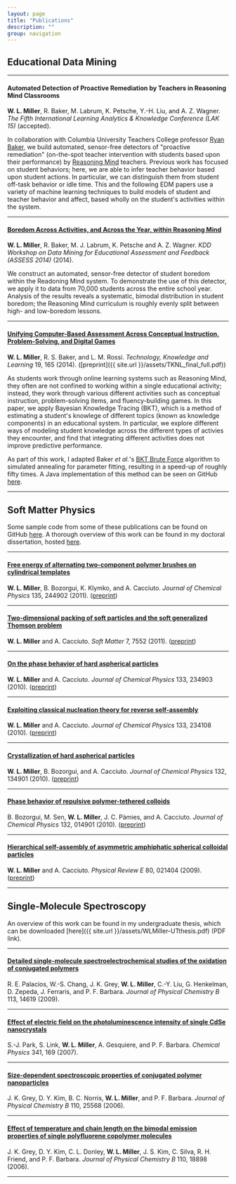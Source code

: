 ```yaml
---
layout: page
title: "Publications"
description: ""
group: navigation
---
```

## Educational Data Mining

---

#### Automated Detection of Proactive Remediation by Teachers in Reasoning Mind Classrooms
**W. L. Miller**, R. Baker, M. Labrum, K. Petsche, Y.-H. Liu, and A. Z. Wagner.  *The Fifth International Learning Analytics & Knowledge Conference (LAK 15)* (accepted).

In collaboration with Columbia University Teachers College professor [Ryan Baker](http://www.columbia.edu/~rsb2162/), we build automated, sensor-free detectors of "proactive remediation" (on-the-spot teacher intervention with students based upon their performance) by [Reasoning Mind](http://reasoningmind.org) teachers.
Previous work has focused on student behaviors; here, we are able to infer teacher behavior based upon student actions.
In particular, we can distinguish them from student off-task behavior or idle time.
This and the following EDM papers use a variety of machine learning techniques to build models of student and teacher behavior and affect, based wholly on the student's activities within the system.

---

#### [Boredom Across Activities, and Across the Year, within Reasoning Mind](http://www.aspiringminds.com/assess/2014/camera_ready/paper/miller_etal.pdf)
**W. L. Miller**, R. Baker, M. J. Labrum, K. Petsche and A. Z. Wagner.  *KDD Workshop on Data Mining for Educational Assessment and Feedback (ASSESS 2014)* (2014).

We construct an automated, sensor-free detector of student boredom within the Readoning Mind system.
To demonstrate the use of this detector, we apply it to data from 70,000 students across the entire school year.
Analysis of the results reveals a systematic, bimodal distribution in student boredom; the Reasoning Mind curriculum is roughly evenly split between high- and low-boredom lessons.

---

#### [Unifying Computer-Based Assessment Across Conceptual Instruction, Problem-Solving, and Digital Games](http://dx.doi.org/10.1007/s10758-014-9225-5)
**W. L. Miller**, R. S. Baker, and L. M. Rossi.  *Technology, Knowledge and Learning* 19, 165 (2014). ([preprint]({{ site.url }}/assets/TKNL_final_full.pdf))

As students work through online learning systems such as Reasoning Mind, they often are not confined to working within a single educational activity; instead, they work through various different activities such as conceptual instruction, problem-solving items, and fluency-building games. 
In this paper, we apply Bayesian Knowledge Tracing (BKT), which is a method of estimating a student's knowlege of different topics (known as knowledge components) in an educational system.
In particular, we explore different ways of modeling student knowledge across the different types of activies they encounter, and find that integrating different activities does not improve predictive performance.

As part of this work, I adapted Baker *et al.*'s [BKT Brute Force](http://www.columbia.edu/~rsb2162/edmtools.html) algorithm to simulated annealing for parameter fitting, resulting in a speed-up of roughly fifty times.
A Java implementation of this method can be seen on GitHub [here](https://github.com/wlmiller/BKTSimulatedAnnealing).

---

## Soft Matter Physics
Some sample code from some of these publications can be found on GitHub [here](https://github.com/wlmiller/GradSchool).  A thorough overview of this work can be found in my doctoral dissertation, hosted [here](https://github.com/wlmiller/thesis).

---

#### [Free energy of alternating two-component polymer brushes on cylindrical templates](http://dx.doi.org/10.1063/1.3672104)
**W. L. Miller**, B. Bozorgui, K. Klymko, and A. Cacciuto. *Journal of Chemical Physics* 135, 244902 (2011). ([preprint](http://arxiv.org/abs/1111.6901))

---

#### [Two-dimensional packing of soft particles and the soft generalized Thomson problem](http://dx.doi.org/10.1039/C1SM05731F)
**W. L. Miller** and A. Cacciuto. *Soft Matter* 7, 7552 (2011). ([preprint](http://arxiv.org/abs/1106.2787))

---

#### [On the phase behavior of hard aspherical particles](http://dx.doi.org/10.1063/1.3518976)
**W. L. Miller** and A. Cacciuto. *Journal of Chemical Physics* 133, 234903 (2010). ([preprint](http://arxiv.org/abs/1010.1245))

---

#### [Exploiting classical nucleation theory for reverse self-assembly](http://dx.doi.org/10.1063/1.3524307)
**W. L. Miller** and A. Cacciuto. *Journal of Chemical Physics* 133, 234108 (2010). ([preprint](http://arxiv.org/abs/1010.3600))

---

#### [Crystallization of hard aspherical particles](http://dx.doi.org/10.1063/1.3370345)
**W. L. Miller**, B. Bozorgui, and A. Cacciuto. *Journal of Chemical Physics* 132, 134901 (2010). ([preprint](http://arxiv.org/abs/1002.0316))

---

#### [Phase behavior of repulsive polymer-tethered colloids](http://dx.doi.org/10.1063/1.3273415)
B. Bozorgui, M. Sen, **W. L. Miller**, J. C. Pàmies, and A. Cacciuto. *Journal of Chemical Physics* 132, 014901 (2010). ([preprint](http://arxiv.org/abs/0909.4103))

---

#### [Hierarchical self-assembly of asymmetric amphiphatic spherical colloidal particles](http://dx.doi.org/10.1103/PhysRevE.80.021404)
**W. L. Miller** and A. Cacciuto. *Physical Review E* 80, 021404 (2009). ([preprint](http://arxiv.org/abs/0905.4236))

---

## Single-Molecule Spectroscopy
An overview of this work can be found in my undergraduate thesis, which can be downloaded [here]({{ site.url }}/assets/WLMiller-UTthesis.pdf) (PDF link).

---

#### [Detailed single-molecule spectroelectrochemical studies of the oxidation of conjugated polymers](http://dx.doi.org/10.1021/jp906740n)
R. E. Palacios, W.-S. Chang, J. K. Grey, **W. L. Miller**, C.-Y. Liu, G. Henkelman, D. Zepeda, J. Ferraris, and P. F. Barbara. *Journal of Physical Chemistry B* 113, 14619 (2009).

---

#### [Effect of electric field on the photoluminescence intensity of single CdSe nanocrystals](http://dx.doi.org/10.1016/j.chemphys.2007.06.025)
S.-J. Park, S. Link, **W. L. Miller**, A. Gesquiere, and P. F. Barbara. *Chemical Physics* 341, 169 (2007).

---

#### [Size-dependent spectroscopic properties of conjugated polymer nanoparticles](http://dx.doi.org/10.1021/jp065990a)
J. K. Grey, D. Y. Kim, B. C. Norris, **W. L. Miller**, and P. F. Barbara. *Journal of Physical Chemistry B* 110, 25568 (2006).

---

#### [Effect of temperature and chain length on the bimodal emission properties of single polyfluorene copolymer molecules](http://dx.doi.org/10.1021/jp057361r)
J. K. Grey, D. Y. Kim, C. L. Donley, **W. L. Miller**, J. S. Kim, C. Silva, R. H. Friend, and P. F. Barbara. *Journal of Physical Chemistry B* 110, 18898 (2006).

---
